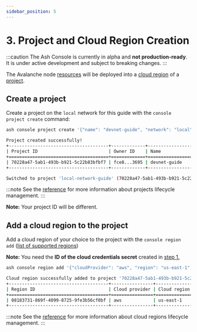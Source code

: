 ```yaml
---
sidebar_position: 5
---
```


# 3. Project and Cloud Region Creation

:::caution
The Ash Console is currently in alpha and **not production-ready**. It is under active development and subject to breaking changes.
:::

The Avalanche node [resources](/docs/console/glossary#resource) will be deployed into a [cloud region](/docs/console/glossary#cloud-region) of a [project](/docs/console/glossary#project).

## Create a project

Create a project on the `local` network for this guide with the `console project create` command:

```bash title="Command"
ash console project create '{"name": "devnet-guide", "network": "local"}'
```

```bash title="Output"
Project created successfully!
+--------------------------------------+-------------+---------------------+---------+---------------+------------------+
| Project ID                           | Owner ID    | Name                | Network | Cloud regions | Created at       |
+======================================+=============+=====================+=========+===============+==================+
| 70228a47-5ab1-493b-b921-5c22b83bfbf7 | fce8...3695 | devnet-guide        | Local   |               | 2023-11-23T15:08 |
+--------------------------------------+-------------+---------------------+---------+---------------+------------------+

Switched to project 'local-network-guide' (70228a47-5ab1-493b-b921-5c22b83bfbf7)!
```

:::note
See the [reference](/docs/console/reference/project-management) for more information about projects lifecycle management.
:::

**Note:** Your project ID will be different.

## Add a cloud region to the project

Add a cloud region of your choice to the project with the `console region add` ([list of supported regions](/docs/console/glossary#cloud-region))

**Note:** You need the **ID of the cloud credentials secret** created in [step 1.](/docs/console/guides/local-network/cloud-credentials)

```bash title="Command"
ash console region add '{"cloudProvider": "aws", "region": "us-east-1", "cloudCredentialsSecretId": "69ba9d5e-9454-449f-848c-de14005e68d4"}'
```

```bash title="Output"
Cloud region successfully added to project '70228a47-5ab1-493b-b921-5c22b83bfbf7'!
+--------------------------------------+----------------+--------------+-----------------------+------------------+-----------+
| Region ID                            | Cloud provider | Cloud region | Cloud creds secret ID | Created at       | Status    |
+======================================+================+==============+=======================+==================+===========+
| 08183731-869f-4099-8725-9fe3b56cf0bf | aws            | us-east-1    | 69ba...68d4           | 2023-11-23T15:12 | Available |
+--------------------------------------+----------------+--------------+-----------------------+------------------+-----------+
```

:::note
See the [reference](/docs/console/reference/resource-management) for more information about cloud regions lifecycle management.
:::
